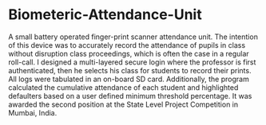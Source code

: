 # Biometeric-Attendance-Unit

A small battery operated finger-print scanner attendance unit. The intention of this device was to accurately record the attendance of pupils in class without disruption class proceedings, which is often the case in a regular roll-call. I designed a multi-layered secure login where the professor is first authenticated, then he selects his class for students to record their prints. All logs were tabulated in an on-board SD card. Additionally, the program calculated the cumulative attendance of each student and highlighted defaulters based on a user defined minimum threshold percentage. It was awarded the second position at the State Level Project Competition in Mumbai, India. 
